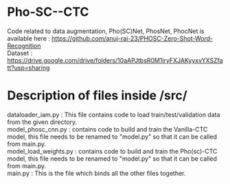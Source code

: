 # Pho-SC--CTC
Code related to data augmentation, Pho(SC)Net, PhosNet, PhocNet is available here : https://github.com/anuj-rai-23/PHOSC-Zero-Shot-Word-Recognition  
Dataset : https://drive.google.com/drive/folders/10aAPJtbsR0M1iryFXJAKyyxvYXSZfatt?usp=sharing

# Description of files inside /src/

dataloader_iam.py : This file contains code to load train/test/validation data from the given directory.  
model_phosc_cnn.py : contains code to build and train the Vanilla-CTC model, this file needs to be renamed to "model.py" so that it can be called from main.py.  
model_load_weights.py : contains code to build and train the Pho(sc)-CTC model, this file needs to be renamed to "model.py" so that it can be called from main.py.  
main.py : This is the file which binds all the other files together.
